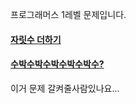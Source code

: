 프로그래머스 1레벨 문제입니다.

#### [자릿수 더하기](https://programmers.co.kr/learn/courses/30/lessons/12931)

#### [수박수박수박수박수박수?](https://programmers.co.kr/learn/courses/30/lessons/12922)
이거 문제 갈켜줄사람있나요...
